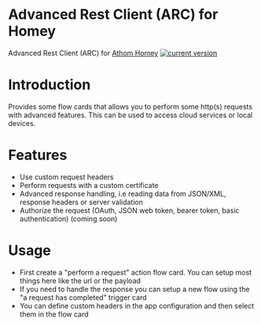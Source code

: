 # Advanced Rest Client (ARC) for Homey
Advanced Rest Client (ARC) for [Athom Homey](https://homey.app/en-us/)
[![current version](https://img.shields.io/badge/version-2.0.0-<COLOR>.svg)](https://shields.io/)

# Introduction
Provides some flow cards that allows you to perform some http(s) requests with advanced features. This can be used to access cloud services or local devices.

# Features
 - Use custom request headers
 - Perform requests with a custom certificate
 - Advanced response handling, i.e reading data from JSON/XML, response headers or server validation
 - Authorize the request (OAuth, JSON web token, bearer token, basic authentication) (coming soon)

# Usage
 - First create a "perform a request" action flow card. You can setup most things here like the url or the payload
 - If you need to handle the response you can setup a new flow using the "a request has completed" trigger card
 - You can define custom headers in the app configuration and then select them in the flow card